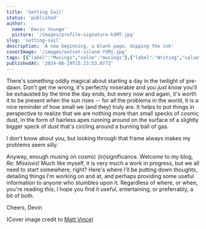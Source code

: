 ```yaml
---
title: 'Setting Sail'
status: 'published'
author:
  name: 'Devin Younge'
  picture: '/images/profile-signature-k3MT.jpg'
slug: 'setting-sail'
description: 'A new beginning, a blank page, dipping the ink'
coverImage: '/images/outset-island-Y3Mj.jpg'
tags: [{"label":"Musings","value":"musings"},{"label":"Writing","value":"writing"}]
publishedAt: '2024-06-29T15:23:53.077Z'
---
```


There's something oddly magical about starting a day in the twilight of pre-dawn. Don't get me wrong, it's perfectly miserable and you *just know* you'll be exhausted by the time the day ends, but every now and again, it's worth it to be present when the sun rises -- for all the problems in the world, it is a nice reminder of how small we (and they) truly are. It helps to put things in perspective to realize that we are nothing more than small specks of cosmic dust, in the form of hairless apes running around on the surface of a slightly bigger speck of dust that's circling around a burning ball of gas.

I don't know about you, but looking through that frame always makes my problems seem silly.

Anyway, enough musing on cosmic (in)significance. Welcome to my blog, *Re: Missives*! Much like myself, it is very much a work in progress, but we all need to start somewhere, right? Here's where I'll be putting down thoughts, detailing things I'm working on and at, and perhaps providing some useful information to anyone who stumbles upon it. Regardless of where, or when, you're reading this, I hope you find it useful, entertaining, or preferrably, a bit of both.

Cheers, Devin

(Cover image credit to [Matt Vince](https://www.mattvince.com/))
